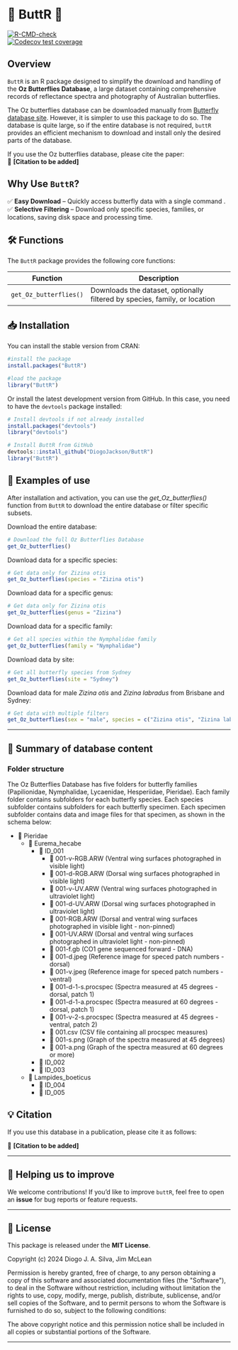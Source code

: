 # 🦋 ButtR 🦋

[![R-CMD-check](https://github.com/DiogoJackson/ButtR/actions/workflows/R-CMD-check.yaml/badge.svg)](https://github.com/DiogoJackson/ButtR/actions/workflows/R-CMD-check.yaml)\
[![Codecov test
coverage](https://codecov.io/gh/DiogoJackson/ButtR/graph/badge.svg)](https://app.codecov.io/gh/DiogoJackson/ButtR)

## Overview

`ButtR` is an R package designed to simplify the download and handling
of the **Oz Butterflies Database**, a large dataset containing
comprehensive records of reflectance spectra and photography of
Australian butterflies.

The Oz butterflies database can be downloaded manually from [Butterfly
database site](https://blog.datadryad.org). However, it is simpler to
use this package to do so. The database is quite large, so if the entire
database is not required, `buttR` provides an efficient mechanism to
download and install only the desired parts of the database.

If you use the Oz butterflies database, please cite the paper: \
📌 **[Citation to be added]**

## Why Use `ButtR`?

✅ **Easy Download** – Quickly access butterfly data with a single
command .\
✅ **Selective Filtering** – Download only specific species, families, or
locations, saving disk space and processing time.

## 🛠 Functions

The `ButtR` package provides the following core functions:

| Function | Description |
|---------------------------------|---------------------------------------|
| `get_Oz_butterflies()` | Downloads the dataset, optionally filtered by species, family, or location |

## 📥 Installation

You can install the stable version from CRAN:

``` r
#install the package 
install.packages("ButtR")

#load the package 
library("ButtR") 
```

Or install the latest development version from GitHub. In this case, you
need to have the `devtools` package installed:

``` r
# Install devtools if not already installed 
install.packages("devtools") 
library("devtools")

# Install ButtR from GitHub 
devtools::install_github("DiogoJackson/ButtR") 
library("ButtR")
```

## 🚀 Examples of use

After installation and activation, you can use the
*get_Oz_butterflies()* function from `ButtR` to download the entire
database or filter specific subsets.

Download the entire database:

``` r
# Download the full Oz Butterflies Database
get_Oz_butterflies()
```

Download data for a specific species:

``` r
# Get data only for Zizina otis
get_Oz_butterflies(species = "Zizina otis")
```

Download data for a specific genus:

``` r
# Get data only for Zizina otis
get_Oz_butterflies(genus = "Zizina")
```

Download data for a specific family:

``` r
# Get all species within the Nymphalidae family
get_Oz_butterflies(family = "Nymphalidae")
```

Download data by site:

``` r
# Get all butterfly species from Sydney
get_Oz_butterflies(site = "Sydney")
```

Download data for male *Zizina otis* and *Zizina labradus* from Brisbane
and Sydney:

``` r
# Get data with multiple filters 
get_Oz_butterflies(sex = "male", species = c("Zizina otis", "Zizina labradus"), site = c("Brisbane", "Sydney")
```

------------------------------------------------------------------------

## 📑 Summary of database content

### Folder structure
The Oz Butterflies Database has five folders for butterfly families (Papilionidae, Nymphalidae, Lycaenidae, Hesperiidae, Pieridae). Each family folder contains subfolders for each butterfly species. Each species subfolder contains subfolders for each butterfly specimen. Each specimen subfolder contains data and image files for that specimen, as shown in the schema below:

-   📁 Pieridae
    -   📁 Eurema_hecabe
        -   📁 ID_001
            -   📄 001-v-RGB.ARW (Ventral wing surfaces photographed in
                visible light)
            -   📄 001-d-RGB.ARW (Dorsal wing surfaces photographed in
                visible light)
            -   📄 001-v-UV.ARW (Ventral wing surfaces photographed in
                ultraviolet light)
            -   📄 001-d-UV.ARW (Dorsal wing surfaces photographed in
                ultraviolet light)
            -   📄 001-RGB.ARW (Dorsal and ventral wing surfaces
                photographed in visible light - non-pinned)
            -   📄 001-UV.ARW (Dorsal and ventral wing surfaces
                photographed in ultraviolet light - non-pinned)
            -   📄 001-f.gb (CO1 gene sequenced forward - DNA)
            -   📄 001-d.jpeg (Reference image for speced patch
                numbers - dorsal)
            -   📄 001-v.jpeg (Reference image for speced patch
                numbers - ventral)
            -   📄 001-d-1-s.procspec (Spectra measured at 45 degrees -
                dorsal, patch 1)
            -   📄 001-d-1-a.procspec (Spectra measured at 60 degrees -
                dorsal, patch 1)
            -   📄 001-v-2-s.procspec (Spectra measured at 45 degrees -
                ventral, patch 2)
            -   📄 001.csv (CSV file containing all procspec measures)
            -   📄 001-s.png (Graph of the spectra measured at 45
                degrees)
            -   📄 001-a.png (Graph of the spectra measured at 60
                degrees or more)
        -   📁 ID_002
        -   📁 ID_003
    -   📁 Lampides_boeticus
        -   📁 ID_004
        -   📁 ID_005

## 💡 Citation

If you use this database in a publication, please cite it as follows:

📌 **[Citation to be added]**

------------------------------------------------------------------------

## 🤝 Helping us to improve

We welcome contributions! If you’d like to improve `buttR`, feel free
to open an **issue** for bug reports or feature requests.

------------------------------------------------------------------------

## 📜 License

This package is released under the **MIT License**.

Copyright (c) 2024 Diogo J. A. Silva, Jim McLean

Permission is hereby granted, free of charge, to any person obtaining a
copy of this software and associated documentation files (the
"Software"), to deal in the Software without restriction, including
without limitation the rights to use, copy, modify, merge, publish,
distribute, sublicense, and/or sell copies of the Software, and to
permit persons to whom the Software is furnished to do so, subject to
the following conditions:

The above copyright notice and this permission notice shall be included
in all copies or substantial portions of the Software.

------------------------------------------------------------------------
